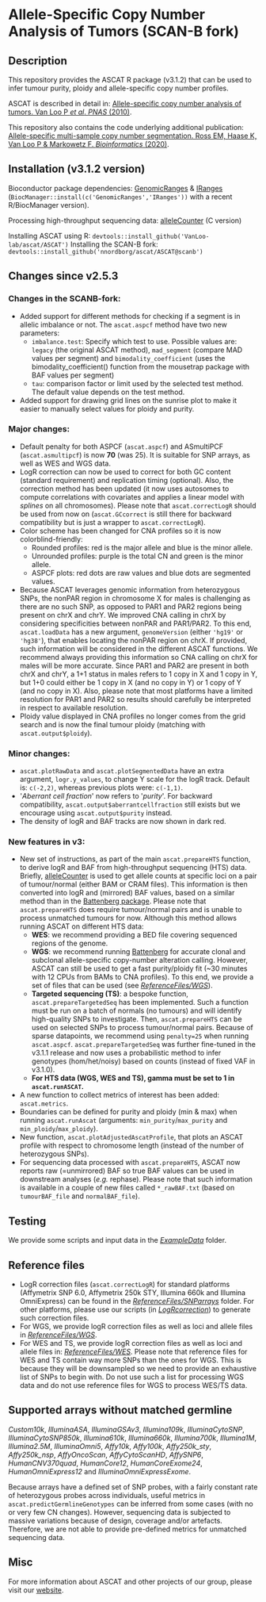 # Allele-Specific Copy Number Analysis of Tumors (SCAN-B fork)

## Description

This repository provides the ASCAT R package (v3.1.2) that can be used to infer tumour purity, ploidy and allele-specific copy number profiles.

ASCAT is described in detail in: [Allele-specific copy number analysis of tumors. Van Loo P *et al*. *PNAS* (2010)](http://www.ncbi.nlm.nih.gov/pubmed/20837533).

This repository also contains the code underlying additional publication:
[Allele-specific multi-sample copy number segmentation. Ross EM, Haase K, Van Loo P & Markowetz F. *Bioinformatics* (2020)](https://pubmed.ncbi.nlm.nih.gov/32449758).

## Installation (v3.1.2 version)
Bioconductor package dependencies: [GenomicRanges](https://bioconductor.org/packages/release/bioc/html/GenomicRanges.html) & [IRanges](https://bioconductor.org/packages/release/bioc/html/IRanges.html) (`BiocManager::install(c('GenomicRanges','IRanges'))` with a recent R/BiocManager version).

Processing high-throughput sequencing data: [alleleCounter](https://github.com/cancerit/alleleCount) (C version)

Installing ASCAT using R: `devtools::install_github('VanLoo-lab/ascat/ASCAT')`
Installing the SCAN-B fork: `devtools::install_github('nnordborg/ascat/ASCAT@scanb')`

## Changes since v2.5.3
### Changes in the SCANB-fork:
- Added support for different methods for checking if a segment is in allelic imbalance or not. The `ascat.aspcf` method have two new parameters:
  - `imbalance.test`: Specify which test to use. Possible values are: `legacy` (the original ASCAT method), `mad_segment` (compare MAD values per segment) and `bimodality_coefficient` (uses the bimodality_coefficient() function from the mousetrap package with BAF values per segment)
  - `tau`: comparison factor or limit used by the selected test method. The default value depends on the test method.
- Added support for drawing grid lines on the sunrise plot to make it easier to manually select values for ploidy and purity.

### Major changes:
- Default penalty for both ASPCF (`ascat.aspcf`) and ASmultiPCF (`ascat.asmultipcf`) is now **70** (was 25). It is suitable for SNP arrays, as well as WES and WGS data.
- LogR correction can now be used to correct for both GC content (standard requirement) and replication timing (optional). Also, the correction method has been updated (it now uses autosomes to compute correlations with covariates and applies a linear model with *splines* on all chromosomes). Please note that `ascat.correctLogR` should be used from now on (`ascat.GCcorrect` is still there for backward compatibility but is just a wrapper to `ascat.correctLogR`).
- Color scheme has been changed for CNA profiles so it is now colorblind-friendly:
	- Rounded profiles: red is the major allele and blue is the minor allele.
	- Unrounded profiles: purple is the total CN and green is the minor allele.
	- ASPCF plots: red dots are raw values and blue dots are segmented values.
- Because ASCAT leverages genomic information from heterozygous SNPs, the nonPAR region in chromosome X for males is challenging as there are no such SNP, as opposed to PAR1 and PAR2 regions being present on chrX and chrY. We improved CNA calling in chrX by considering specificities between nonPAR and PAR1/PAR2. To this end, `ascat.loadData` has a new argument, `genomeVersion` (either `'hg19'` or `'hg38'`), that enables locating the nonPAR region on chrX. If provided, such information will be considered in the different ASCAT functions. We recommend always providing this information so CNA calling on chrX for males will be more accurate. Since PAR1 and PAR2 are present in both chrX and chrY, a 1+1 status in males refers to 1 copy in X and 1 copy in Y, but 1+0 could either be 1 copy in X (and no copy in Y) or 1 copy of Y (and no copy in X). Also, please note that most platforms have a limited resolution for PAR1 and PAR2 so results should carefully be interpreted in respect to available resolution.
- Ploidy value displayed in CNA profiles no longer comes from the grid search and is now the final tumour ploidy (matching with `ascat.output$ploidy`).

### Minor changes:
- `ascat.plotRawData` and `ascat.plotSegmentedData` have an extra argument, `logr.y_values`, to change Y scale for the logR track. Default is: `c(-2,2)`, whereas previous plots were: `c(-1,1)`.
- '*Aberrant cell fraction*' now refers to '*purity*'. For backward compatibility, `ascat.output$aberrantcellfraction` still exists but we encourage using `ascat.output$purity` instead.
- The density of logR and BAF tracks are now shown in dark red.

### New features in v3:
- New set of instructions, as part of the main `ascat.prepareHTS` function, to derive logR and BAF from high-throughput sequencing (HTS) data. Briefly, [alleleCounter](https://github.com/cancerit/alleleCount) is used to get allele counts at specific loci on a pair of tumour/normal (either BAM or CRAM files). This information is then converted into logR and (mirrored) BAF values, based on a similar method than in the [Battenberg package](https://github.com/Wedge-lab/battenberg). Please note that `ascat.prepareHTS` does require tumour/normal pairs and is unable to process unmatched tumours for now. Although this method allows running ASCAT on different HTS data:
  - **WES**: we recommend providing a BED file covering sequenced regions of the genome.
  - **WGS**: we recommend running [Battenberg](https://github.com/Wedge-lab/battenberg) for accurate clonal and subclonal allele-specific copy-number alteration calling. However, ASCAT can still be used to get a fast purity/ploidy fit (~30 minutes with 12 CPUs from BAMs to CNA profiles). To this end, we provide a set of files that can be used (see *[ReferenceFiles/WGS](ReferenceFiles/WGS)*).
  - **Targeted sequencing (TS)**: a bespoke function, `ascat.prepareTargetedSeq` has been implemented. Such a function must be run on a batch of normals (no tumours) and will identify high-quality SNPs to investigate. Then, `ascat.prepareHTS` can be used on selected SNPs to process tumour/normal pairs. Because of sparse datapoints, we recommend using `penalty=25` when running `ascat.aspcf`. `ascat.prepareTargetedSeq` was further fine-tuned in the v3.1.1 release and now uses a probabilistic method to infer genotypes (hom/het/noisy) based on counts (instead of fixed VAF in v3.1.0).
  - **For HTS data (WGS, WES and TS), gamma must be set to 1 in `ascat.runASCAT`.**
- A new function to collect metrics of interest has been added: `ascat.metrics`.
- Boundaries can be defined for purity and ploidy (min & max) when running `ascat.runAscat` (arguments: `min_purity`/`max_purity` and `min_ploidy`/`max_ploidy`).
- New function, `ascat.plotAdjustedAscatProfile`, that plots an ASCAT profile with respect to chromosome length (instead of the number of heterozygous SNPs).
- For sequencing data processed with `ascat.prepareHTS`, ASCAT now reports raw (=unmirrored) BAF so true BAF values can be used in downstream analyses (*e.g.* rephase). Please note that such information is available in a couple of new files called `*_rawBAF.txt` (based on `tumourBAF_file` and `normalBAF_file`).

## Testing
We provide some scripts and input data in the *[ExampleData](ExampleData)* folder.

## Reference files
- LogR correction files (`ascat.correctLogR`) for standard platforms (Affymetrix SNP 6.0, Affymetrix 250k STY, Illumina 660k and Illumina OmniExpress) can be found in the *[ReferenceFiles/SNParrays](ReferenceFiles/SNParrays)* folder. For other platforms, please use our scripts (in *[LogRcorrection](LogRcorrection)*) to generate such correction files.
- For WGS, we provide logR correction files as well as loci and allele files in *[ReferenceFiles/WGS](ReferenceFiles/WGS)*.
- For WES and TS, we provide logR correction files as well as loci and allele files in: *[ReferenceFiles/WES](ReferenceFiles/WES)*. Please note that reference files for WES and TS contain way more SNPs than the ones for WGS. This is because they will be downsampled so we need to provide an exhaustive list of SNPs to begin with. Do not use such a list for processing WGS data and do not use reference files for WGS to process WES/TS data.

## Supported arrays without matched germline
*Custom10k*, *IlluminaASA*, *IlluminaGSAv3*, *Illumina109k*, *IlluminaCytoSNP*, *IlluminaCytoSNP850k*, *Illumina610k*, *Illumina660k*, *Illumina700k*, *Illumina1M*, *Illumina2.5M*, *IlluminaOmni5*, *Affy10k*, *Affy100k*, *Affy250k_sty*, *Affy250k_nsp*, *AffyOncoScan*, *AffyCytoScanHD*, *AffySNP6*, *HumanCNV370quad*, *HumanCore12*, *HumanCoreExome24*, *HumanOmniExpress12* and *IlluminaOmniExpressExome*.

Because arrays have a defined set of SNP probes, with a fairly constant rate of heterozygous probes across individuals, useful metrics in `ascat.predictGermlineGenotypes` can be inferred from some cases (with no or very few CN changes). However, sequencing data is subjected to massive variations because of design, coverage and/or artefacts. Therefore, we are not able to provide pre-defined metrics for unmatched sequencing data.

## Misc
For more information about ASCAT and other projects of our group, please visit our [website](https://www.crick.ac.uk/research/a-z-researchers/researchers-v-y/peter-van-loo/software/).
